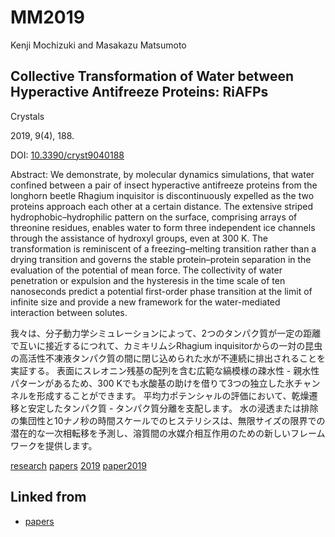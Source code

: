 # MM2019

Kenji Mochizuki and Masakazu Matsumoto

## Collective Transformation of Water between Hyperactive Antifreeze Proteins: RiAFPs

Crystals

2019, 9(4), 188.

DOI: [10.3390/cryst9040188](https://doi.org/10.3390/cryst9040188)



[](https://www.mdpi.com/crystals/crystals-09-00188/article_deploy/html/images/crystals-09-00188-ag-550.jpg)



Abstract: We demonstrate, by molecular dynamics simulations, that water confined between a pair of insect hyperactive antifreeze proteins from the longhorn beetle Rhagium inquisitor is discontinuously expelled as the two proteins approach each other at a certain distance. The extensive striped hydrophobic–hydrophilic pattern on the surface, comprising arrays of threonine residues, enables water to form three independent ice channels through the assistance of hydroxyl groups, even at 300 K. The transformation is reminiscent of a freezing–melting transition rather than a drying transition and governs the stable protein–protein separation in the evaluation of the potential of mean force. The collectivity of water penetration or expulsion and the hysteresis in the time scale of ten nanoseconds predict a potential first-order phase transition at the limit of infinite size and provide a new framework for the water-mediated interaction between solutes.



我々は、分子動力学シミュレーションによって、2つのタンパク質が一定の距離で互いに接近するにつれて、カミキリムシRhagium inquisitorからの一対の昆虫の高活性不凍液タンパク質の間に閉じ込められた水が不連続に排出されることを実証する。 表面にスレオニン残基の配列を含む広範な縞模様の疎水性 - 親水性パターンがあるため、300 Kでも水酸基の助けを借りて3つの独立した氷チャンネルを形成することができます。 平均力ポテンシャルの評価において、乾燥遷移と安定したタンパク質 - タンパク質分離を支配します。 水の浸透または排除の集団性と10ナノ秒の時間スケールでのヒステリシスは、無限サイズの限界での潜在的な一次相転移を予測し、溶質間の水媒介相互作用のための新しいフレームワークを提供します。



[research](research.md) [papers](papers.md) [2019](2019.md) [paper2019](paper2019.md) 



## Linked from

* [papers](papers.md)
